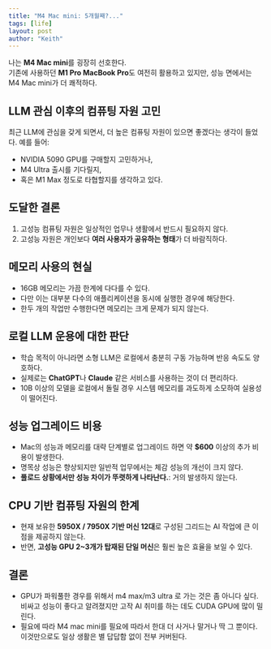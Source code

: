 ```yaml
---
title: "M4 Mac mini: 5개월째?..."
tags: [life]
layout: post
author: "Keith"
---
```


나는 **M4 Mac mini**를 굉장히 선호한다.  
기존에 사용하던 **M1 Pro MacBook Pro**도 여전히 활용하고 있지만, 성능 면에서는 M4 Mac mini가 더 쾌적하다.

## LLM 관심 이후의 컴퓨팅 자원 고민

최근 LLM에 관심을 갖게 되면서, 더 높은 컴퓨팅 자원이 있으면 좋겠다는 생각이 들었다. 예를 들어:

- NVIDIA 5090 GPU를 구매할지 고민하거나,
- M4 Ultra 출시를 기다릴지,
- 혹은 M1 Max 정도로 타협할지를 생각하고 있다.

## 도달한 결론

1. 고성능 컴퓨팅 자원은 일상적인 업무나 생활에서 반드시 필요하지 않다.
2. 고성능 자원은 개인보다 **여러 사용자가 공유하는 형태**가 더 바람직하다.

## 메모리 사용의 현실

- 16GB 메모리는 가끔 한계에 다다를 수 있다.
- 다만 이는 대부분 다수의 애플리케이션을 동시에 실행한 경우에 해당한다.
- 한두 개의 작업만 수행한다면 메모리는 크게 문제가 되지 않는다.

## 로컬 LLM 운용에 대한 판단

- 학습 목적이 아니라면 소형 LLM은 로컬에서 충분히 구동 가능하며 반응 속도도 양호하다.
- 실제로는 **ChatGPT**나 **Claude** 같은 서비스를 사용하는 것이 더 편리하다.
- 10B 이상의 모델을 로컬에서 돌릴 경우 시스템 메모리를 과도하게 소모하여 실용성이 떨어진다.

## 성능 업그레이드 비용

- Mac의 성능과 메모리를 대략 단계별로 업그레이드 하면 약 **$600** 이상의 추가 비용이 발생한다.
- 명목상 성능은 향상되지만 일반적 업무에서는 체감 성능의 개선이 크지 않다.
- **풀로드 상황에서만 성능 차이가 뚜렷하게 나타난다.**: 거의 발생하지 않는다.

## CPU 기반 컴퓨팅 자원의 한계

- 현재 보유한 **5950X / 7950X 기반 머신 12대**로 구성된 그리드는 AI 작업에 큰 이점을 제공하지 않는다.
- 반면, **고성능 GPU 2~3개가 탑재된 단일 머신**은 훨씬 높은 효율을 보일 수 있다.

## 결론

- GPU가 파워풀한 경우를 위해서 m4 max/m3 ultra 로 가는 것은 좀 아니다 싶다. 비싸고 성능이 좋다고 알려졌지만 고작 AI 취미를 하는 데도 CUDA GPU에 많이 밀린다. 
- 필요에 따라 M4 mac mini를 필요에 따라서 한대 더 사거나 말거나 딱 그 뿐이다. 이것만으로도 일상 생활은 별 답답함 없이 전부 커버된다. 